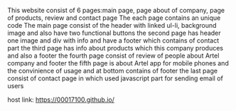 This website consist of 6 pages:main page, page about of company, page of products, review and contact page
The each page contains an unique code
The main page consist of the header with linked ul-li, background image and also have two functional buttons
the second page has header one image and div with info and have a footer which contains of contact part
the third page has info about products which this company produces and also a footer
the fourth page consist of review of people about Artel company and footer
the fifth page is about Artel app for mobile phones and the convinience of usage and at bottom contains of footer
the last page consist of contact page in which used javascript part for sending email of users


host link: https://00017100.github.io/
